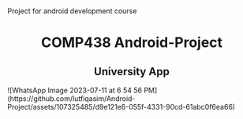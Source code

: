 # 
Project for android development course
 <H1 align="center" > <strong> COMP438 Android-Project </strong> </H1>

 <H2 align="center" > <strong>University App</strong> </H2>
 ![WhatsApp Image 2023-07-11 at 6 54 56 PM](https://github.com/lutfiqasim/Android-Project/assets/107325485/d9e121e6-055f-4331-90cd-61abc0f6ea66)



